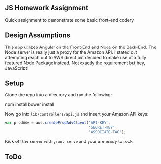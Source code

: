## JS Homework Assignment

Quick assignment to demonstrate some basic front-end codery.

## Design Assumptions

This app utilizes Angular on the Front-End and Node on the Back-End.  The Node server is really just a proxy for the Amazon API.  I stated out attempting reach out to AWS direct but decided to make use of a fully featured Node Package instead. Not exactly the requirement but hey, JavaScript!

## Setup

Clone the repo into a directory and run the following:

  npm install
  bower install
  
Now go into `lib/controllers/api.js` and insert your Amazon API keys:

```javascript
var prodAdv = aws.createProdAdvClient('API-KEY', 
                                      'SECRET-KEY', 
                                      'ASSOCIATE-TAG');
```

Kick off the server with `grunt serve` and your are ready to rock 

## ToDo

